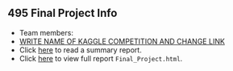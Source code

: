 ## 495 Final Project Info

* Team members: 
* [WRITE NAME OF KAGGLE COMPETITION AND CHANGE LINK](https://www.kaggle.com/c/titanic)
* Click [here](write_up.pdf) to read a summary report.
* Click [here](http://htmlpreview.github.io/?https://github.com/rudeboybert/Final_Project/blob/master/Final_Project.html) to view full report `Final_Project.html`.

